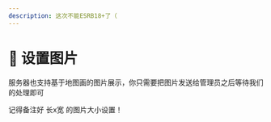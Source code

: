 ```yaml
---
description: 这次不能ESRB18+了（
---
```


# 🥵 设置图片

服务器也支持基于地图画的图片展示，你只需要把图片发送给管理员之后等待我们的处理即可

记得备注好 长x宽 的图片大小设置！
